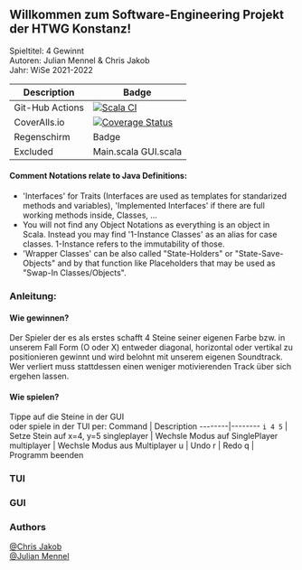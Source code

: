 ## Willkommen zum Software-Engineering Projekt der HTWG Konstanz!
Spieltitel: 4 Gewinnt \
Autoren: Julian Mennel & Chris Jakob \
Jahr: WiSe 2021-2022

Description | Badge
--------|--------
Git-Hub Actions | [![Scala CI](https://github.com/cr-jkb/4-gewinnt/actions/workflows/scala.yml/badge.svg)](https://github.com/cr-jkb/4-gewinnt/actions/workflows/scala.yml)
CoverAlls.io | [![Coverage Status](https://coveralls.io/repos/github/cr-jkb/4-gewinnt/badge.svg)](https://coveralls.io/github/cr-jkb/4-gewinnt)
Regenschirm | Badge
Excluded | Main.scala GUI.scala


#### Comment Notations relate to Java Definitions:
- 'Interfaces' for Traits (Interfaces are used as templates for standarized methods and variables), 'Implemented Interfaces' if there are full working methods inside, Classes, ... 
- You will not find any Object Notations as everything is an object in Scala. Instead you may find '1-Instance Classes' as an alias for case classes. 1-Instance refers to the immutability of those. 
- 'Wrapper Classes' can be also called "State-Holders" or "State-Save-Objects" and by that function like Placeholders that may be used as "Swap-In Classes/Objects". 


### Anleitung:

#### Wie gewinnen?
Der Spieler der es als erstes schafft 4 Steine seiner eigenen Farbe bzw. in unserem Fall Form (O oder X) entweder diagonal, horizontal oder vertikal zu positionieren gewinnt und wird belohnt mit unserem eigenen Soundtrack. Wer verliert muss stattdessen einen weniger motivierenden Track über sich ergehen lassen. 

#### Wie spielen?
Tippe auf die Steine in der GUI \
oder spiele in der TUI per: 
Command | Description 
--------|--------
 `i 4 5`        | Setze Stein auf x=4, y=5 
 singleplayer | Wechsle Modus auf SinglePlayer 
 multiplayer  | Wechsle Modus aus Multiplayer 
 u            | Undo 
 r            | Redo
 q            | Programm beenden
 
 ### TUI
 
 ### GUI
 
 ### Authors
[@Chris Jakob](https://github.com/cr-jkb "Chris sein GitHub") <br/>
[@Julian Mennel](https://github.com/JulianMennel "Julian sein GitHub")
